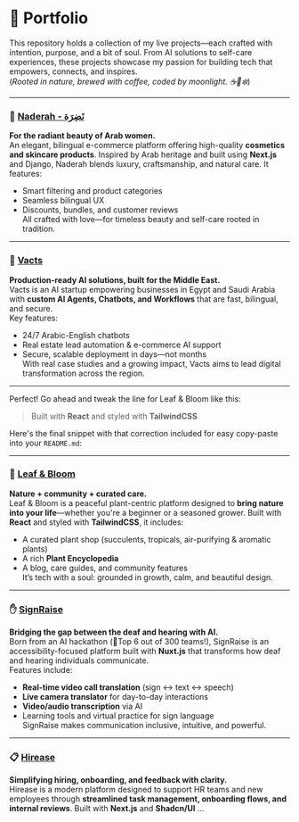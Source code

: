 # 🌿 Portfolio

This repository holds a collection of my live projects—each crafted with intention, purpose, and a bit of soul. From AI solutions to self-care experiences, these projects showcase my passion for building tech that empowers, connects, and inspires.  
(*Rooted in nature, brewed with coffee, coded by moonlight. ☕🌙❄️*)

---

### 💄 [Naderah - نَضِرَة](https://nadera.vercel.app/)  
**For the radiant beauty of Arab women.**  
An elegant, bilingual e-commerce platform offering high-quality **cosmetics and skincare products**. Inspired by Arab heritage and built using **Next.js** and Django, Naderah blends luxury, craftsmanship, and natural care. It features:
- Smart filtering and product categories
- Seamless bilingual UX
- Discounts, bundles, and customer reviews  
All crafted with love—for timeless beauty and self-care rooted in tradition.

---

### 🤖 [Vacts](https://vacts-pi.vercel.app/)  
**Production-ready AI solutions, built for the Middle East.**  
Vacts is an AI startup empowering businesses in Egypt and Saudi Arabia with **custom AI Agents, Chatbots, and Workflows** that are fast, bilingual, and secure.  
Key features:
- 24/7 Arabic-English chatbots  
- Real estate lead automation & e-commerce AI support  
- Secure, scalable deployment in days—not months  
With real case studies and a growing impact, Vacts aims to lead digital transformation across the region.

---

Perfect! Go ahead and tweak the line for Leaf & Bloom like this:

> Built with **React** and styled with **TailwindCSS**

Here's the final snippet with that correction included for easy copy-paste into your `README.md`:

---

### 🌸 [Leaf & Bloom](https://leaf-bloom.vercel.app/)  
**Nature + community + curated care.**  
Leaf & Bloom is a peaceful plant-centric platform designed to **bring nature into your life**—whether you're a beginner or a seasoned grower. Built with **React** and styled with **TailwindCSS**, it includes:
- A curated plant shop (succulents, tropicals, air-purifying & aromatic plants)  
- A rich **Plant Encyclopedia**  
- A blog, care guides, and community features  
It’s tech with a soul: grounded in growth, calm, and beautiful design.

---

### ✋ [SignRaise](https://sign-raisefront.vercel.app/)  
**Bridging the gap between the deaf and hearing with AI.**  
Born from an AI hackathon (🏅Top 6 out of 300 teams!), SignRaise is an accessibility-focused platform built with **Nuxt.js** that transforms how deaf and hearing individuals communicate.  
Features include:
- **Real-time video call translation** (sign ↔️ text ↔️ speech)  
- **Live camera translator** for day-to-day interactions  
- **Video/audio transcription** via AI  
- Learning tools and virtual practice for sign language  
SignRaise makes communication inclusive, intuitive, and powerful.

---

### 📋 [Hirease](https://front-end-6tex.vercel.app/)  
**Simplifying hiring, onboarding, and feedback with clarity.**  
Hirease is a modern platform designed to support HR teams and new employees through **streamlined task management, onboarding flows, and internal reviews**. Built with **Next.js** and **Shadcn/UI**  ...
